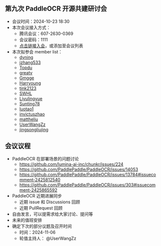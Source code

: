 ## 第九次 PaddleOCR 开源共建研讨会

* 会议时间：2024-10-23 18:30
* 本次会议接入方式：
    * 腾讯会议：607-2630-0369
    * 会议密码：1111
    * [点击链接入会](https://meeting.tencent.com/dm/egxl0HKTx7Ow)，或添加至会议列表
* 本次拟参会 member list：
    * [dyning](https://github.com/dyning)
    * [jzhang533](https://github.com/jzhang533)
    * [Topdu](https://github.com/)
    * [greatv](https://github.com/greatv)
    * [Gmgge](https://github.com/Gmgge)
    * [Harryoung](https://github.com/Harryoung)
    * [tink2123](https://github.com/tink2123)
    * [SWHL](https://github.com/SWHL)
    * [Liyulingyue](https://github.com/Liyulingyue)
    * [Sunting78](https://github.com/Sunting78)
    * [luotao1](https://github.com/luotao1)
    * [invictuszhao](https://github.com/invictuszhao)
    * [mattheliu](https://github.com/mattheliu)
    * [UserWangZz](https://github.com/UserWangZz)
    * [jingsongliujing](https://github.com/jingsongliujing)

## 会议议程

* PaddleOCR 在部署场景的问题讨论
    * https://github.com/lumina-ai-inc/chunkr/issues/224
    * https://github.com/PaddlePaddle/PaddleOCR/issues/14053
    * https://github.com/PaddlePaddle/PaddleOCR/issues/13784#issuecomment-2425812540
    * https://github.com/PaddlePaddle/PaddleOCR/issues/303#issuecomment-2425865592
* PaddleOCR 近期进展同步
    * 近期 issue 和 Discussions 回顾
    * 近期 PullRequest 回顾
* 自由发言，可以提需求给大家讨论、提问等
* 未来的值班安排
* 确定下次的部分议题及召开时间
    * 时间：2024-11-06
    * 轮值主持人： @UserWangZz
